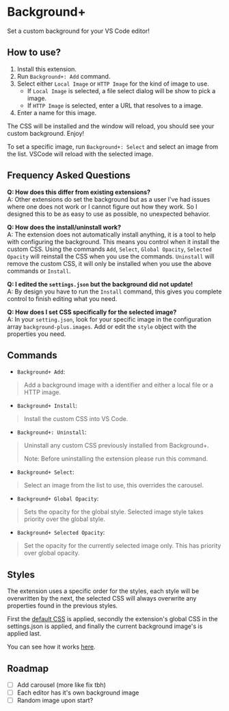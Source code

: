 # Background+

Set a custom background for your VS Code editor!

## How to use?

1. Install this extension.
2. Run `Background+: Add` command.
3. Select either `Local Image` or `HTTP Image` for the kind of image to use.
   - If `Local Image` is selected, a file select dialog will be show to pick a image.
   - If `HTTP Image` is selected, enter a URL that resolves to a image.
4. Enter a name for this image.

The CSS will be installed and the window will reload, you should see your custom background. Enjoy!

To set a specific image, run `Background+: Select` and select an image from the list. VSCode will reload with the selected image.

## Frequency Asked Questions

**Q: How does this differ from existing extensions?** \
A: Other extensions do set the background but as a user I've had issues where one does not work or I cannot figure out how they work. So I designed this to be as easy to use as possible, no unexpected behavior.

**Q: How does the install/uninstall work?** \
A: The extension does not automatically install anything, it is a tool to help with configuring the background. This means you control when it install the custom CSS. Using the commands `Add`, `Select`, `Global Opacity`, `Selected Opacity` will reinstall the CSS when you use the commands. `Uninstall` will remove the custom CSS, it will only be installed when you use the above commands or `Install`.

**Q: I edited the `settings.json` but the background did not update!** \
A: By design you have to run the `Install` command, this gives you complete control to finish editing what you need.

**Q: How does I set CSS specifically for the selected image?** \
A: In your `setting.json`, look for your specific image in the configuration array `background-plus.images`. Add or edit the `style` object with the properties you need.

## Commands

- `Background+ Add`:

> Add a background image with a identifier and either a local file or a HTTP image.

- `Background+ Install`:

> Install the custom CSS into VS Code.

- `Background+: Uninstall`:

> Uninstall any custom CSS previously installed from Background+.
>
> Note: Before uninstalling the extension please run this command.

- `Background+ Select`:

> Select an image from the list to use, this overrides the carousel.

- `Background+ Global Opacity`:

> Sets the opacity for the global style. Selected image style takes priority over the global style.

- `Background+ Selected Opacity`:

> Set the opacity for the currently selected image only. This has priority over global opacity.

## Styles

The extension uses a specific order for the styles, each style will be overwritten by the next, the selected CSS will always overwrite any properties found in the previous styles.

First the [default CSS](https://github.com/Solaris9/vscode-background-plus/blob/main/src/background.ts#L14-L19) is applied, secondly the extension's global CSS in the settings.json is applied, and finally the current background image's is applied last.

You can see how it works [here](https://github.com/Solaris9/vscode-background-plus/blob/main/src/background.ts#L31).

## Roadmap

- [ ] Add carousel (more like fix tbh)
- [ ] Each editor has it's own background image
- [ ] Random image upon start?
